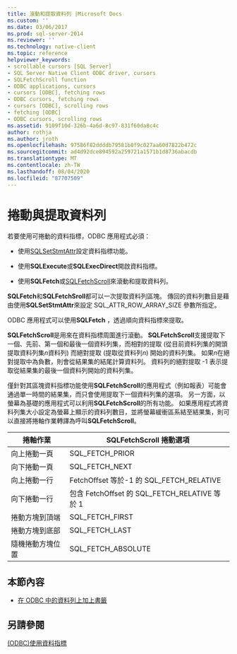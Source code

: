 ```yaml
---
title: 滾動和提取資料列 |Microsoft Docs
ms.custom: ''
ms.date: 03/06/2017
ms.prod: sql-server-2014
ms.reviewer: ''
ms.technology: native-client
ms.topic: reference
helpviewer_keywords:
- scrollable cursors [SQL Server]
- SQL Server Native Client ODBC driver, cursors
- SQLFetchScroll function
- ODBC applications, cursors
- cursors [ODBC], fetching rows
- ODBC cursors, fetching rows
- cursors [ODBC], scrolling rows
- fetching [ODBC]
- ODBC cursors, scrolling rows
ms.assetid: 9109f10d-326b-4a6d-8c97-831f60da8c4c
author: rothja
ms.author: jroth
ms.openlocfilehash: 97586f82ddddb79581b0f9c027aa60d7822b472c
ms.sourcegitcommit: ad4d92dce894592a259721a1571b1d8736abacdb
ms.translationtype: MT
ms.contentlocale: zh-TW
ms.lasthandoff: 08/04/2020
ms.locfileid: "87707509"
---
```

# <a name="scrolling-and-fetching-rows"></a>捲動與提取資料列
  若要使用可捲動的資料指標，ODBC 應用程式必須：  
  
-   使用[SQLSetStmtAttr](../native-client-odbc-api/sqlsetstmtattr.md)設定資料指標功能。  
  
-   使用**SQLExecute**或**SQLExecDirect**開啟資料指標。  
  
-   使用**SQLFetch**或[SQLFetchScroll](../native-client-odbc-api/sqlfetchscroll.md)來滾動和提取資料列。  
  
 **SQLFetch**和**SQLFetchSroll**都可以一次提取資料列區塊。 傳回的資料列數目是藉由使用**SQLSetStmtAttr**來設定 SQL_ATTR_ROW_ARRAY_SIZE 參數所指定。  
  
 ODBC 應用程式可以使用**SQLFetch** ，透過順向資料指標來提取。  
  
 **SQLFetchScroll**是用來在資料指標周圍進行滾動。 **SQLFetchScroll**支援提取下一個、先前、第一個和最後一個資料列集，而相對的提取 (從目前資料列集的開頭提取資料列集*n*資料列) 而絕對提取 (提取從資料列*n*) 開始的資料列集。 如果*n*在絕對提取中為負數，則會從結果集的結尾計算資料列。 資料列的絕對提取 -1 表示提取從結果集的最後一個資料列開始的資料列集。  
  
 僅針對其區塊資料指標功能使用**SQLFetchScroll**的應用程式（例如報表）可能會通過單一時間的結果集，而只會使用提取下一個資料列集的選項。 另一方面，以螢幕為基礎的應用程式可以利用**SQLFetchScroll**的所有功能。 如果應用程式將資料列集大小設定為螢幕上顯示的資料列數目，並將螢幕緩衝區系結至結果集，則可以直接將捲軸作業轉譯為呼叫**SQLFetchScroll**。  
  
|捲軸作業|SQLFetchScroll 捲動選項|  
|--------------------------|-------------------------------------|  
|向上捲動一頁|SQL_FETCH_PRIOR|  
|向下捲動一頁|SQL_FETCH_NEXT|  
|向上捲動一行|FetchOffset 等於-1 的 SQL_FETCH_RELATIVE|  
|向下捲動一行|包含 FetchOffset 的 SQL_FETCH_RELATIVE 等於 1|  
|捲動方塊到頂端|SQL_FETCH_FIRST|  
|捲動方塊到底部|SQL_FETCH_LAST|  
|隨機捲動方塊位置|SQL_FETCH_ABSOLUTE|  
  
## <a name="in-this-section"></a>本節內容  
  
-   [在 ODBC 中的資料列上加上書籤](scrolling-and-fetching-rows-bookmarking-rows-in-odbc.md)  
  
## <a name="see-also"></a>另請參閱  
 [&#40;ODBC&#41;使用資料指標](using-cursors-odbc.md)  
  
  
